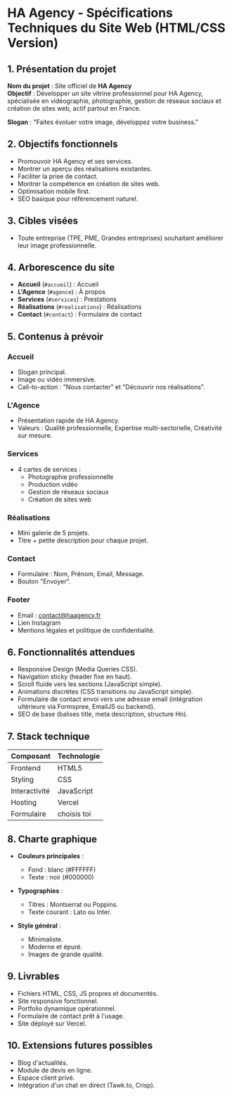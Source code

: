 # HA Agency - Spécifications Techniques du Site Web (HTML/CSS Version)

## 1. Présentation du projet

**Nom du projet** : Site officiel de **HA Agency**  
**Objectif** : Développer un site vitrine professionnel pour HA Agency, spécialisée en vidéographie, photographie, gestion de réseaux sociaux et création de sites web, actif partout en France.

**Slogan** : "Faites évoluer votre image, développez votre business."

## 2. Objectifs fonctionnels

- Promouvoir HA Agency et ses services.
- Montrer un aperçu des réalisations existantes.
- Faciliter la prise de contact.
- Montrer la compétence en création de sites web.
- Optimisation mobile first.
- SEO basique pour référencement naturel.

## 3. Cibles visées

- Toute entreprise (TPE, PME, Grandes entreprises) souhaitant améliorer leur image professionnelle.

## 4. Arborescence du site

- **Accueil** (`#accueil`) : Accueil
- **L'Agence** (`#agence`) : À propos
- **Services** (`#services`) : Prestations
- **Réalisations** (`#realisations`) : Réalisations
- **Contact** (`#contact`) : Formulaire de contact

## 5. Contenus à prévoir

### Accueil
- Slogan principal.
- Image ou vidéo immersive.
- Call-to-action : "Nous contacter" et "Découvrir nos réalisations".

### L'Agence
- Présentation rapide de HA Agency.
- Valeurs : Qualité professionnelle, Expertise multi-sectorielle, Créativité sur mesure.

### Services
- 4 cartes de services :
  - Photographie professionnelle
  - Production vidéo
  - Gestion de réseaux sociaux
  - Création de sites web

### Réalisations
- Mini galerie de 5 projets.
- Titre + petite description pour chaque projet.

### Contact
- Formulaire : Nom, Prénom, Email, Message.
- Bouton "Envoyer".

### Footer
- Email : contact@haagency.fr
- Lien Instagram
- Mentions légales et politique de confidentialité.

## 6. Fonctionnalités attendues

- Responsive Design (Media Queries CSS).
- Navigation sticky (header fixe en haut).
- Scroll fluide vers les sections (JavaScript simple).
- Animations discrètes (CSS transitions ou JavaScript simple).
- Formulaire de contact envoi vers une adresse email (intégration ultérieure via Formspree, EmailJS ou backend).
- SEO de base (balises title, meta description, structure Hn).

## 7. Stack technique

| Composant        | Technologie       |
|------------------|--------------------|
| Frontend         | HTML5              |
| Styling          | CSS                |
| Interactivité   | JavaScript          |
| Hosting          | Vercel              |
| Formulaire       | choisis toi |

## 8. Charte graphique

- **Couleurs principales** :
  - Fond : blanc (#FFFFFF)
  - Texte : noir (#000000)

- **Typographies** :
  - Titres : Montserrat ou Poppins.
  - Texte courant : Lato ou Inter.

- **Style général** :
  - Minimaliste.
  - Moderne et épuré.
  - Images de grande qualité.

## 9. Livrables

- Fichiers HTML, CSS, JS propres et documentés.
- Site responsive fonctionnel.
- Portfolio dynamique opérationnel.
- Formulaire de contact prêt à l'usage.
- Site déployé sur Vercel.

## 10. Extensions futures possibles

- Blog d'actualités.
- Module de devis en ligne.
- Espace client privé.
- Intégration d'un chat en direct (Tawk.to, Crisp).
